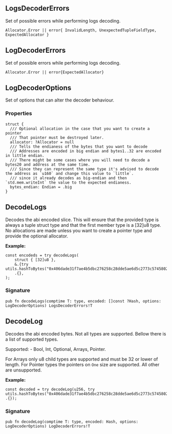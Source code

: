 ## LogsDecoderErrors

Set of possible errors while performing logs decoding.

```zig
Allocator.Error || error{ InvalidLength, UnexpectedTupleFieldType, ExpectedAllocator }
```

## LogDecoderErrors

Set of possible errors while performing logs decoding.

```zig
Allocator.Error || error{ExpectedAllocator}
```

## LogDecoderOptions

Set of options that can alter the decoder behaviour.

### Properties

```zig
struct {
  /// Optional allocation in the case that you want to create a pointer
  /// That pointer must be destroyed later.
  allocator: ?Allocator = null
  /// Tells the endianess of the bytes that you want to decode
  /// Addresses are encoded in big endian and bytes1..32 are encoded in little endian.
  /// There might be some cases where you will need to decode a bytes20 and address at the same time.
  /// Since they can represent the same type it's advised to decode the address as `u160` and change this value to `little`.
  /// since it already decodes as big-endian and then `std.mem.writeInt` the value to the expected endianess.
  bytes_endian: Endian = .big
}
```

## DecodeLogs
Decodes the abi encoded slice. This will ensure that the provided type
is always a tuple struct type and that the first member type is a [32]u8 type.
No allocations are made unless you want to create a pointer type and provide the optional
allocator.

**Example:**
```zig
const encodeds = try decodeLogs(
    struct { [32]u8 },
    &.{try utils.hashToBytes("0x406dade31f7ae4b5dbc276258c28dde5ae6d5c2773c5745802c493a2360e55e0")},
    .{},
);
```

### Signature

```zig
pub fn decodeLogs(comptime T: type, encoded: []const ?Hash, options: LogDecoderOptions) LogsDecoderErrors!T
```

## DecodeLog
Decodes the abi encoded bytes. Not all types are supported.
Bellow there is a list of supported types.

Supported:
    - Bool, Int, Optional, Arrays, Pointer.

For Arrays only u8 child types are supported and must be 32 or lower of length.
For Pointer types the pointers on `One` size are supported. All other are unsupported.

**Example:**
```zig
const decoded = try decodeLog(u256, try utils.hashToBytes("0x406dade31f7ae4b5dbc276258c28dde5ae6d5c2773c5745802c493a2360e55e0"), .{});
```

### Signature

```zig
pub fn decodeLog(comptime T: type, encoded: Hash, options: LogDecoderOptions) LogDecoderErrors!T
```

